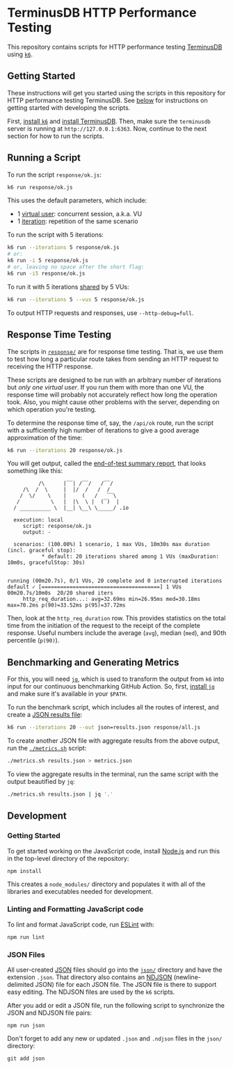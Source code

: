 # TerminusDB HTTP Performance Testing

This repository contains scripts for HTTP performance testing [TerminusDB][]
using [`k6`][].

## Getting Started

These instructions will get you started using the scripts in this repository for
HTTP performance testing TerminusDB. See [below](#development) for instructions
on getting started with developing the scripts.

First, [install `k6`][] and [install TerminusDB][]. Then, make sure the
`terminusdb` server is running at `http://127.0.0.1:6363`. Now, continue to the
next section for how to run the scripts.

## Running a Script

To run the script `response/ok.js`:

```sh
k6 run response/ok.js
```

This uses the default parameters, which include:
* 1 [virtual user][]: concurrent session, a.k.a. VU
* 1 [iteration][]: repetition of the same scenario

To run the script with 5 iterations:

```sh
k6 run --iterations 5 response/ok.js
# or:
k6 run -i 5 response/ok.js
# or, leaving no space after the short flag:
k6 run -i5 response/ok.js
```

To run it with 5 iterations [shared][] by 5 VUs:

```sh
k6 run --iterations 5 --vus 5 response/ok.js
```

To output HTTP requests and responses, use `--http-debug=full`.

## Response Time Testing

The scripts in [`response/`][] are for response time testing. That is, we use
them to test how long a particular route takes from sending an HTTP request to
receiving the HTTP response.

These scripts are designed to be run with an arbitrary number of iterations but
_only one virtual user_. If you run them with more than one VU, the response
time will probably not accurately reflect how long the operation took. Also, you
might cause other problems with the server, depending on which operation you're
testing.

To determine the response time of, say, the `/api/ok` route, run the script with
a sufficiently high number of iterations to give a good average approximation of
the time:

```sh
k6 run --iterations 20 response/ok.js
```

You will get output, called the [end-of-test summary report][], that looks
something like this:

```
          /\      |‾‾| /‾‾/   /‾‾/   
     /\  /  \     |  |/  /   /  /    
    /  \/    \    |     (   /   ‾‾\  
   /          \   |  |\  \ |  (‾)  | 
  / __________ \  |__| \__\ \_____/ .io

  execution: local
     script: response/ok.js
     output: -

  scenarios: (100.00%) 1 scenario, 1 max VUs, 10m30s max duration (incl. graceful stop):
           * default: 20 iterations shared among 1 VUs (maxDuration: 10m0s, gracefulStop: 30s)


running (00m20.7s), 0/1 VUs, 20 complete and 0 interrupted iterations
default ✓ [======================================] 1 VUs  00m20.7s/10m0s  20/20 shared iters
     http_req_duration...: avg=32.69ms min=26.95ms med=30.18ms max=70.2ms p(90)=33.52ms p(95)=37.72ms
```

Then, look at the `http_req_duration` row. This provides statistics on the total
time from the initiation of the request to the receipt of the complete response.
Useful numbers include the average (`avg`), median (`med`), and 90th percentile
(`p(90)`).

## Benchmarking and Generating Metrics

For this, you will need [`jq`][], which is used to transform the output from
`k6` into input for our continuous benchmarking GitHub Action. So, first,
[install `jq`][] and make sure it's available in your `$PATH`.

To run the benchmark script, which includes all the routes of interest, and
create a [JSON results file][]:

```sh
k6 run --iterations 20 --out json=results.json response/all.js
```

To create another JSON file with aggregate results from the above output, run
the [`./metrics.sh`][] script:

```sh
./metrics.sh results.json > metrics.json
```

To view the aggregate results in the terminal, run the same script with the
output beautified by `jq`:

```sh
./metrics.sh results.json | jq '.'
```

## Development

### Getting Started

To get started working on the JavaScript code, install [Node.js][] and run
this in the top-level directory of the repository:

```
npm install
```

This creates a `node_modules/` directory and populates it with all of the
libraries and executables needed for development.

### Linting and Formatting JavaScript code

To lint and format JavaScript code, run [ESLint][] with:

```
npm run lint
```

### JSON Files

All user-created [JSON][] files should go into the [`json/`][] directory and
have the extension `.json`. That directory also contains an [NDJSON][]
(newline-delimited JSON) file for each JSON file. The JSON file is there to
support easy editing. The NDJSON files are used by the `k6` scripts.

After you add or edit a JSON file, run the following script to synchronize the
JSON and NDJSON file pairs:

```
npm run json
```

Don't forget to add any new or updated `.json` and `.ndjson` files in the
`json/` directory:

```
git add json
```


[TerminusDB]: https://terminusdb.com/
[`k6`]: https://k6.io/
[install `k6`]: https://k6.io/docs/getting-started/installation/
[install TerminusDB]: https://terminusdb.com/hub/download
[install `jq`]: https://stedolan.github.io/jq/download/
[`response/`]: ./response
[end-of-test summary report]: https://k6.io/docs/getting-started/results-output/#end-of-test-summary-report
[iteration]: https://k6.io/docs/using-k6/options/#iterations
[shared]: https://k6.io/docs/using-k6/scenarios/executors/shared-iterations/
[virtual user]: https://k6.io/docs/using-k6/options/#vus
[`jq`]: https://stedolan.github.io/jq/
[JSON results file]: https://k6.io/docs/results-visualization/json/
[`./metrics.sh`]: ./metrics.sh
[Node.js]: https://nodejs.org/en/
[ESLint]: https://eslint.org/
[JSON]: https://en.wikipedia.org/wiki/JSON
[`json/`]: ./json
[NDJSON]: https://en.wikipedia.org/wiki/JSON_streaming
